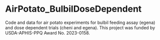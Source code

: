 # AirPotato_BulbilDoseDependent
Code and data for air potato experiments for bulbil feeding assay (egena) and dose dependent trials (cheni and egena). This project was funded by USDA-APHIS-PPQ Award No. 2023-0158. 
